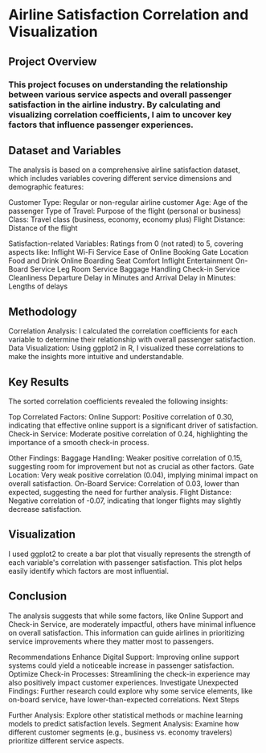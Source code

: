 # Airline Satisfaction Correlation and Visualization
## Project Overview
### This project focuses on understanding the relationship between various service aspects and overall passenger satisfaction in the airline industry. By calculating and visualizing correlation coefficients, I aim to uncover key factors that influence passenger experiences.

## Dataset and Variables

The analysis is based on a comprehensive airline satisfaction dataset, which includes variables covering different service dimensions and demographic features:

Customer Type: Regular or non-regular airline customer
Age: Age of the passenger
Type of Travel: Purpose of the flight (personal or business)
Class: Travel class (business, economy, economy plus)
Flight Distance: Distance of the flight

Satisfaction-related Variables: Ratings from 0 (not rated) to 5, covering aspects like:
Inflight Wi-Fi Service
Ease of Online Booking
Gate Location
Food and Drink
Online Boarding
Seat Comfort
Inflight Entertainment
On-Board Service
Leg Room Service
Baggage Handling
Check-in Service
Cleanliness
Departure Delay in Minutes and Arrival Delay in Minutes: Lengths of delays

## Methodology

Correlation Analysis: I calculated the correlation coefficients for each variable to determine their relationship with overall passenger satisfaction.
Data Visualization: Using ggplot2 in R, I visualized these correlations to make the insights more intuitive and understandable.

## Key Results

The sorted correlation coefficients revealed the following insights:

Top Correlated Factors:
Online Support: Positive correlation of 0.30, indicating that effective online support is a significant driver of satisfaction.
Check-in Service: Moderate positive correlation of 0.24, highlighting the importance of a smooth check-in process.

Other Findings:
Baggage Handling: Weaker positive correlation of 0.15, suggesting room for improvement but not as crucial as other factors.
Gate Location: Very weak positive correlation (0.04), implying minimal impact on overall satisfaction.
On-Board Service: Correlation of 0.03, lower than expected, suggesting the need for further analysis.
Flight Distance: Negative correlation of -0.07, indicating that longer flights may slightly decrease satisfaction.

## Visualization

I used ggplot2 to create a bar plot that visually represents the strength of each variable's correlation with passenger satisfaction. This plot helps easily identify which factors are most influential.

## Conclusion

The analysis suggests that while some factors, like Online Support and Check-in Service, are moderately impactful, others have minimal influence on overall satisfaction. This information can guide airlines in prioritizing service improvements where they matter most to passengers.

Recommendations
Enhance Digital Support: Improving online support systems could yield a noticeable increase in passenger satisfaction.
Optimize Check-in Processes: Streamlining the check-in experience may also positively impact customer experiences.
Investigate Unexpected Findings: Further research could explore why some service elements, like on-board service, have lower-than-expected correlations.
Next Steps

Further Analysis: Explore other statistical methods or machine learning models to predict satisfaction levels.
Segment Analysis: Examine how different customer segments (e.g., business vs. economy travelers) prioritize different service aspects.
